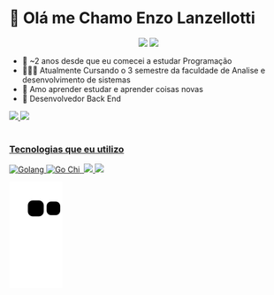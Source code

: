 # 🤗 Olá me Chamo Enzo Lanzellotti

<div align="center">
<a href="https://www.instagram.com/enzo_lanzellotti/" target="_blank"><img src="https://img.shields.io/badge/-Instagram-%23E4405F?style=for-the-badge&logo=instagram&logoColor=white" target="_blank"></a>
  <a href="https://www.linkedin.com/in/enzolanzellotti/" target="_blank"><img src="https://img.shields.io/badge/-LinkedIn-%230077B5?style=for-the-badge&logo=linkedin&logoColor=white" target="_blank"></a> 
</div>

- 🤠 ~2 anos desde que eu comecei a estudar Programação
- 🧑🏼‍💻 Atualmente Cursando o 3 semestre da faculdade de Analise e desenvolvimento de sistemas
- 🤯 Amo aprender estudar e aprender coisas novas
- 🤩 Desenvolvedor Back End

<div>
  <a href="https://github.com/YlanzeY">
  <img height="220em" src="https://github-readme-stats.vercel.app/api?username=YlanzinhoY&show_icons=true&theme=radical&include_all_commits=true&count_private=true"/>
  <img height="400em" src="https://github-readme-stats.vercel.app/api/top-langs/?username=YlanzinhoY&langs_count=6&theme=radical"/>
</div>
<div style="display: inline_block"><br>

<h3>Tecnologias que eu utilizo</h3>
</div>
    <img src="https://img.shields.io/badge/Go-00ADD8?style=for-the-badge&logo=go&logoColor=white" alt="Golang">
    <img src="https://img.shields.io/badge/GOchi-42b983?style=flat&logo=data:image/png;" alt="Go Chi" width="85px">
    <img src="https://img.shields.io/badge/PostgreSQL-316192?style=for-the-badge&logo=postgresql&logoColor=white" alt="">
    <img src="https://img.shields.io/badge/MongoDB-4EA94B?style=for-the-badge&logo=mongodb&logoColor=white" >
    <img src="https://img.shields.io/badge/MySQL-005C84?style=for-the-badge&logo=mysql&logoColor=white">
    <a href="https://github.com/go-chi/chi">




<div> 
 
  ![Snake animation](https://github.com/YlanzinhoY/YlanzinhoY/blob/output/github-contribution-grid-snake.svg)

</div>
